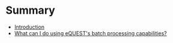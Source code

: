 # Summary

* [Introduction](README.md)
* [What can I do using eQUEST's batch processing capabilities?](chapter1.md)

